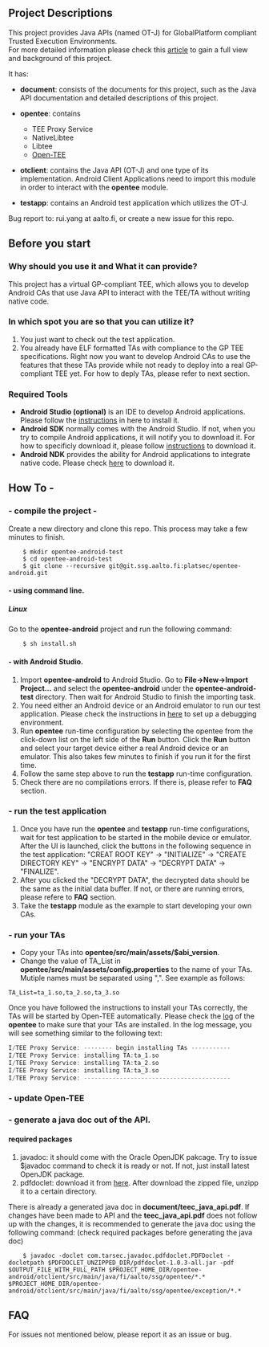 ## Project Descriptions
This project provides Java APIs (named OT-J) for GlobalPlatform compliant Trusted Execution Environments.<br/>
For more detailed information please check this [article](document/thesis-main.pdf) to gain a full view and background of this project.

It has:
- **document**: consists of the documents for this project, such as the Java API documentation and detailed descriptions of this project.

- **opentee**: contains
	* TEE Proxy Service
	* NativeLibtee
	* Libtee
	* [Open-TEE](https://open-tee.github.io)

- **otclient**: contains the Java API (OT-J) and one type of its implementation. Android Client Applications need to import this module in order to interact with the **opentee** module.

- **testapp**: contains an Android test application which utilizes the OT-J.

Bug report to: rui.yang at aalto.fi, or create a new issue for this repo.

## Before you start
### Why should you use it and What it can provide?
This project has a virtual GP-compliant TEE, which allows you to develop Android CAs that use Java API to interact with the TEE/TA without writing native code.

### In which spot you are so that you can utilize it?
1. You just want to check out the test application.
2. You already have ELF formatted TAs with compliance to the GP TEE specifications. Right now you want to develop Android CAs to use the features that these TAs provide while not ready to deploy into a real GP-compliant TEE yet. For how to deply TAs, please refer to next section.

### Required Tools
* **Android Studio (optional)** is an IDE to develop Android applications. Please follow the [instructions](https://developer.android.com/studio/install.html) in here to install it.
* **Android SDK** normally comes with the Android Studio. If not, when you try to compile Android applications, it will notify you to download it. For how to specificly download it, please follow [instructions](https://developer.android.com/studio/command-line/index.html) to download it.
* **Android NDK** provides the ability for Android applications to integrate native code. Please check [here](https://developer.android.com/ndk/downloads/index.html) to download it.

## How To -
### - compile the project -
Create a new directory and clone this repo. This process may take a few minutes to finish.
```shell
	$ mkdir opentee-android-test
	$ cd opentee-android-test
	$ git clone --recursive git@git.ssg.aalto.fi:platsec/opentee-android.git
```

#### - using command line.
##### Linux
Go to the **opentee-android** project and run the following command:
```shell
	$ sh install.sh
```

#### - with Android Studio.
1. Import **opentee-android** to Android Studio. Go to **File->New->Import Project...** and select the **opentee-android** under the **opentee-android-test** directory. Then wait for Android Studio to finish the importing task.
2. You need either an Android device or an Android emulator to run our test application. Please check the instructions in [here](https://developer.android.com/studio/run/index.html) to set up a debugging environment.
3. Run **opentee** run-time configuration by selecting the opentee from the click-down list on the left side of the **Run** button. Click the **Run** button and select your target device either a real Android device or an emulator. This also takes few minutes to finish if you run it for the first time.
4. Follow the same step above to run the **testapp** run-time configuration.
5. Check there are no compilations errors. If there is, please refer to **FAQ** section.

### - run the test application
1. Once you have run the **opentee** and **testapp** run-time configurations, wait for test application to be started in the mobile device or emulator. After the UI is launched, click the buttons in the following sequence in the test application: "CREAT ROOT KEY" -> "INITIALIZE" -> "CREATE DIRECTORY KEY" -> "ENCRYPT DATA" -> "DECRYPT DATA" -> "FINALIZE".
2. After you clicked the "DECRYPT DATA", the decrypted data should be the same as the initial data buffer. If not, or there are running errors, please refere to **FAQ** section.
3. Take the **testapp** module as the example to start developing your own CAs.

### - run your TAs
* Copy your TAs into **opentee/src/main/assets/$abi_version**.
* Change the value of TA_List in **opentee/src/main/assets/config.properties** to the name of your TAs. Mutiple names must be separated using ",". See example as follows:

```shell
TA_List=ta_1.so,ta_2.so,ta_3.so
```

Once you have followed the instructions to install your TAs correctly, the TAs will be started by Open-TEE automatically. Please check the [log](https://developer.android.com/studio/debug/index.html#systemLog) of the **opentee** to make sure that your TAs are installed. In the log message, you will see something similar to the following text:
```c
I/TEE Proxy Service: -------- begin installing TAs -----------
I/TEE Proxy Service: installing TA:ta_1.so
I/TEE Proxy Service: installing TA:ta_2.so
I/TEE Proxy Service: installing TA:ta_3.so
I/TEE Proxy Service: -----------------------------------------
```

### - update Open-TEE

### - generate a java doc out of the API.
#### required packages
1. javadoc: it should come with the Oracle OpenJDK pakcage. Try to issue $javadoc command to check it is ready or not. If not, just install latest OpenJDK package.
2. pdfdoclet: download it from [here](https://sourceforge.net/projects/pdfdoclet/). After download the zipped file, unzipp it to a certain directory.

There is already a generated java doc in **document/teec_java_api.pdf**. If changes have been made to API and the **teec_java_api.pdf** does not follow up with the changes, it is recommended to generate the java doc using the following command: (check required packages before generating the java doc)
```shell
	$ javadoc -doclet com.tarsec.javadoc.pdfdoclet.PDFDoclet -docletpath $PDFDOCLET_UNZIPPED_DIR/pdfdoclet-1.0.3-all.jar -pdf $OUTPUT_FILE_WITH_FULL_PATH $PROJECT_HOME_DIR/opentee-android/otclient/src/main/java/fi/aalto/ssg/opentee/*.* $PROJECT_HOME_DIR/opentee-android/otclient/src/main/java/fi/aalto/ssg/opentee/exception/*.*
```

## FAQ
For issues not mentioned below, please report it as an issue or bug.

